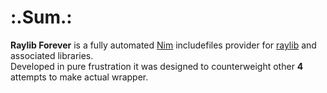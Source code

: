 # :.Sum.:
__Raylib Forever__ is a fully automated [Nim](http://nim-lang) includefiles provider for [raylib](https://github.com/raysan5/raylib) and associated libraries.  
Developed in pure frustration it was designed to counterweight other **4** attempts to make actual wrapper.
